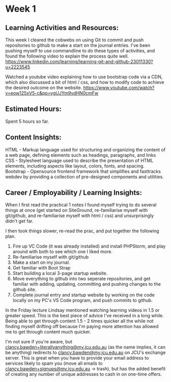 Week 1
=====


Learning Activities and Resources: 
---------
This week I cleared the cobwebs on using Git to commit and push repositories to github to make a start on the journal entries. I've been pushing myself to use commandline to do these types of activities, and found the following video to explain the process quite well. 
https://www.linkedin.com/learning/learning-git-and-github-23011330?u=2223545

Watched a youtube video explaining how to use bootstrap code via a CDN, which also discussed a bit of html / css, and how to modify code to achieve the desired outcome on the website. 
https://www.youtube.com/watch?v=eow125xV5-c&pp=ygUJYm9vdHN0cmFw



Estimated Hours:
---------
Spent 5 hours so far. 


Content Insights:
-------------
HTML - Markup language used for structuring and organizing the content of a web page, defining elements such as headings, paragraphs, and links
CSS - Stylesheet language used to describe the presentation of HTML elements, including aspects like layout, colors, fonts, and spacing.
Bootstrap - Opensource frontend framework that simplifies and fasttracks webdev by providing a collection of pre-designed components and utilities. 


Career / Employability / Learning Insights:
----------

When I first read the practical 1 notes I found myself trying to do several things at once (get started on SiteGround, re-familiarise myself with git/github, and re-familiarise myself with html / css) and unsurprisingly didn't get far. 

I then took things slower, re-read the prac, and put together the following plan. 
1. Fire up VC Code (it was already installed) and install PHPStorm, and play around with both to see which one I liked more. 
2. Re-familiarise myself with git/github
3. Make a start on my journal. 
4. Get familiar with Boot Strap
5. Start building a local 3-page startup website. 
6. Move everything to github into two seperate repositories, and get familiar with adding, updating, committing and pushing changes to the github site. 
7. Complete journal entry and startup website by working on the code locally on my PC's VS Code program, and push commits to github. 

In the Friday lecture Lindsay mentioned watching learning videos in 1.5 or greater speed. This is the best piece of advice I've received in a long while. Being able to get through content 1.5 - 2 times quicker all the while not finding myself drifting off because I'm paying more attention has allowed me to get through content much quicker. 

I'm not sure if you're aware, but clancy.bawden+literallyanything@my.jcu.edu.au (as the name implies, it can be anything) redirects to clancy.bawden@my.jcu.edu.au on JCU's exchange server. This is great when you have to provide your email address to services likely to spam you (move all emails to clancy.bawden+signups@my.jcu.edu.au -> trash), but has the added benefit of creating any number of unique addresses to cash in on one-time offers. 
